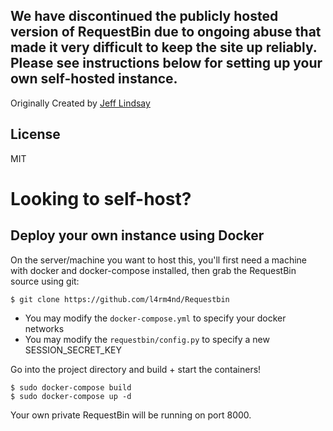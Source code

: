 ## We have discontinued the publicly hosted version of RequestBin due to ongoing abuse that made it very difficult to keep the site up reliably. Please see instructions below for setting up your own self-hosted instance.

Originally Created by [Jeff Lindsay](http://progrium.com)

License
-------
MIT

Looking to self-host?
=====================

## Deploy your own instance using Docker

On the server/machine you want to host this, you'll first need a machine with
docker and docker-compose installed, then grab the RequestBin source using git:

`$ git clone https://github.com/l4rm4nd/Requestbin`

- You may modify the ``docker-compose.yml`` to specify your docker networks
- You may modify the ``requestbin/config.py`` to specify a new SESSION_SECRET_KEY

Go into the project directory and build + start the containers!

```
$ sudo docker-compose build
$ sudo docker-compose up -d
```

Your own private RequestBin will be running on port 8000.

